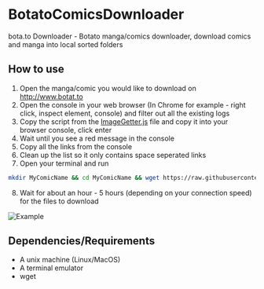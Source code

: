 # BotatoComicsDownloader
bota.to Downloader - Botato manga/comics downloader, download comics and manga into local sorted folders

## How to use

1. Open the manga/comic you would like to download on http://www.botat.to
2. Open the console in your web browser (In Chrome for example - right click, inspect element, console) and filter out all the existing logs
3. Copy the script from the [ImageGetter.js](/ImageGetter.js) file and copy it into your browser console, click enter
4. Wait until you see a red message in the console
5. Copy all the links from the console
6. Clean up the list so it only contains space seperated links 
7. Open your terminal and run 
```bash
mkdir MyComicName && cd MyComicName && wget https://raw.githubusercontent.com/rosenpin/BotatoComicsDownloader/master/ComicsDownloader.sh && ./ComicsDownloader.sh [replace this with list of links here from step 5]
```
8. Wait for about an hour - 5 hours (depending on your connection speed) for the files to download

![Example](http://i.imgur.com/ppnabJq.png)

## Dependencies/Requirements
* A unix machine (Linux/MacOS)
* A terminal emulator
* wget
